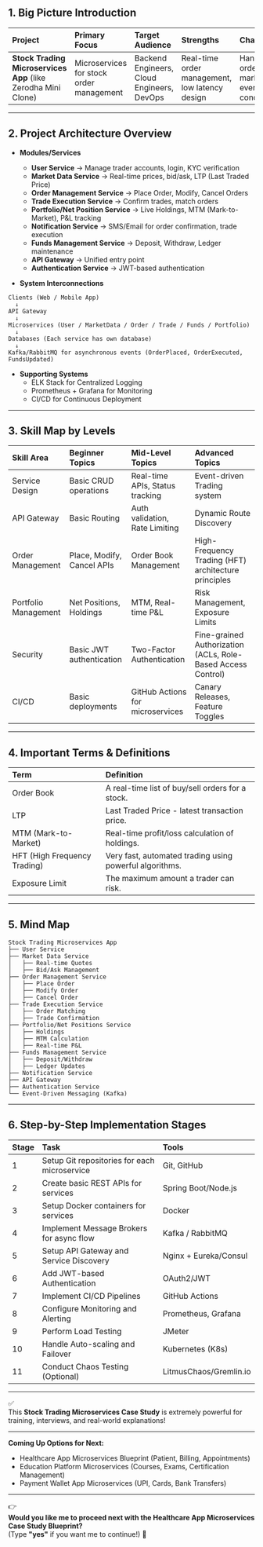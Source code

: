 
## 1. Big Picture Introduction
| Project | Primary Focus | Target Audience | Strengths | Challenges |
|:--------|:--------------|:----------------|:----------|:-----------|
| **Stock Trading Microservices App** (like Zerodha Mini Clone) | Microservices for stock order management | Backend Engineers, Cloud Engineers, DevOps | Real-time order management, low latency design | Handling order books, market events, concurrency |

---

## 2. Project Architecture Overview

- **Modules/Services**
  - **User Service** → Manage trader accounts, login, KYC verification
  - **Market Data Service** → Real-time prices, bid/ask, LTP (Last Traded Price)
  - **Order Management Service** → Place Order, Modify, Cancel Orders
  - **Trade Execution Service** → Confirm trades, match orders
  - **Portfolio/Net Position Service** → Live Holdings, MTM (Mark-to-Market), P&L tracking
  - **Notification Service** → SMS/Email for order confirmation, trade execution
  - **Funds Management Service** → Deposit, Withdraw, Ledger maintenance
  - **API Gateway** → Unified entry point
  - **Authentication Service** → JWT-based authentication
  
- **System Interconnections**

```
Clients (Web / Mobile App)
  ↓
API Gateway
  ↓
Microservices (User / MarketData / Order / Trade / Funds / Portfolio)
  ↓
Databases (Each service has own database)
  ↓
Kafka/RabbitMQ for asynchronous events (OrderPlaced, OrderExecuted, FundsUpdated)
```

- **Supporting Systems**
  - ELK Stack for Centralized Logging
  - Prometheus + Grafana for Monitoring
  - CI/CD for Continuous Deployment

---

## 3. Skill Map by Levels

| Skill Area | Beginner Topics | Mid-Level Topics | Advanced Topics |
|:-----------|:-----------------|:-----------------|:----------------|
| Service Design | Basic CRUD operations | Real-time APIs, Status tracking | Event-driven Trading system |
| API Gateway | Basic Routing | Auth validation, Rate Limiting | Dynamic Route Discovery |
| Order Management | Place, Modify, Cancel APIs | Order Book Management | High-Frequency Trading (HFT) architecture principles |
| Portfolio Management | Net Positions, Holdings | MTM, Real-time P&L | Risk Management, Exposure Limits |
| Security | Basic JWT authentication | Two-Factor Authentication | Fine-grained Authorization (ACLs, Role-Based Access Control) |
| CI/CD | Basic deployments | GitHub Actions for microservices | Canary Releases, Feature Toggles |

---

## 4. Important Terms & Definitions

| Term | Definition |
|:-----|:-----------|
| Order Book | A real-time list of buy/sell orders for a stock. |
| LTP | Last Traded Price - latest transaction price. |
| MTM (Mark-to-Market) | Real-time profit/loss calculation of holdings. |
| HFT (High Frequency Trading) | Very fast, automated trading using powerful algorithms. |
| Exposure Limit | The maximum amount a trader can risk. |

---

## 5. Mind Map

```
Stock Trading Microservices App
├── User Service
├── Market Data Service
│   ├── Real-time Quotes
│   ├── Bid/Ask Management
├── Order Management Service
│   ├── Place Order
│   ├── Modify Order
│   ├── Cancel Order
├── Trade Execution Service
│   ├── Order Matching
│   ├── Trade Confirmation
├── Portfolio/Net Positions Service
│   ├── Holdings
│   ├── MTM Calculation
│   ├── Real-time P&L
├── Funds Management Service
│   ├── Deposit/Withdraw
│   ├── Ledger Updates
├── Notification Service
├── API Gateway
├── Authentication Service
└── Event-Driven Messaging (Kafka)
```

---

## 6. Step-by-Step Implementation Stages

| Stage | Task | Tools |
|:------|:-----|:------|
| 1 | Setup Git repositories for each microservice | Git, GitHub |
| 2 | Create basic REST APIs for services | Spring Boot/Node.js |
| 3 | Setup Docker containers for services | Docker |
| 4 | Implement Message Brokers for async flow | Kafka / RabbitMQ |
| 5 | Setup API Gateway and Service Discovery | Nginx + Eureka/Consul |
| 6 | Add JWT-based Authentication | OAuth2/JWT |
| 7 | Implement CI/CD Pipelines | GitHub Actions |
| 8 | Configure Monitoring and Alerting | Prometheus, Grafana |
| 9 | Perform Load Testing | JMeter |
| 10 | Handle Auto-scaling and Failover | Kubernetes (K8s) |
| 11 | Conduct Chaos Testing (Optional) | LitmusChaos/Gremlin.io |

---

✅  
This **Stock Trading Microservices Case Study** is extremely powerful for training, interviews, and real-world explanations!

---

**Coming Up Options for Next:**

- Healthcare App Microservices Blueprint (Patient, Billing, Appointments)
- Education Platform Microservices (Courses, Exams, Certification Management)
- Payment Wallet App Microservices (UPI, Cards, Bank Transfers)

---

👉  
**Would you like me to proceed next with the Healthcare App Microservices Case Study Blueprint?**  
(Type **"yes"** if you want me to continue!) 🚀

